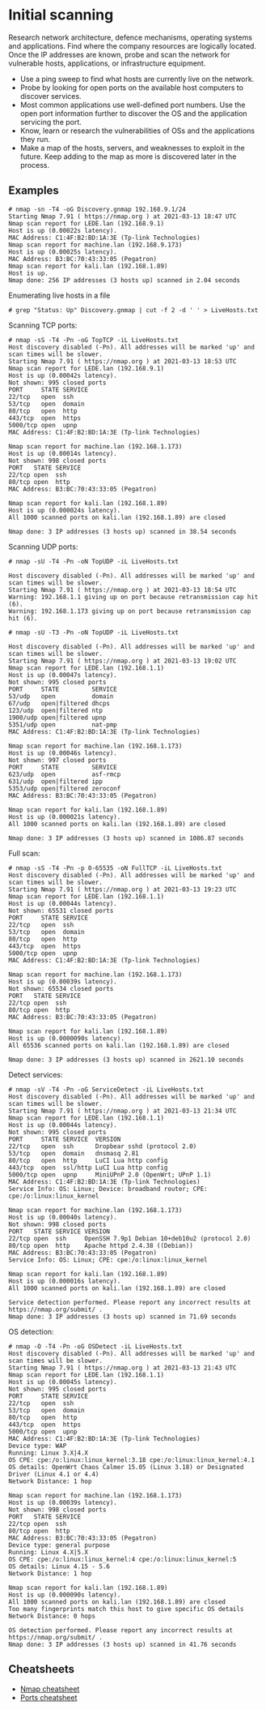 # Initial scanning

Research network architecture, defence mechanisms, operating systems and applications. Find where the company resources are logically located. Once the IP addresses are known, probe and scan the network for vulnerable hosts, applications, or infrastructure equipment.

* Use a ping sweep to find what hosts are currently live on the network.
* Probe by looking for open ports on the available host computers to discover services.
* Most common applications use well-defined port numbers. Use the open port information further to discover the OS and the application servicing the port.
* Know, learn or research the vulnerabilities of OSs and the applications they run.
* Make a map of the hosts, servers, and weaknesses to exploit in the future. Keep adding to the map as more is discovered later in the process.

## Examples

```
# nmap -sn -T4 -oG Discovery.gnmap 192.168.9.1/24  
Starting Nmap 7.91 ( https://nmap.org ) at 2021-03-13 18:47 UTC
Nmap scan report for LEDE.lan (192.168.9.1)
Host is up (0.00022s latency).
MAC Address: C1:4F:B2:BD:1A:3E (Tp-link Technologies)
Nmap scan report for machine.lan (192.168.9.173)
Host is up (0.00025s latency).
MAC Address: B3:BC:70:43:33:05 (Pegatron)
Nmap scan report for kali.lan (192.168.1.89)
Host is up.
Nmap done: 256 IP addresses (3 hosts up) scanned in 2.04 seconds
```

Enumerating live hosts in a file 

```
# grep "Status: Up" Discovery.gnmap | cut -f 2 -d ' ' > LiveHosts.txt  
```
                                                                                 
Scanning TCP ports:

```
# nmap -sS -T4 -Pn -oG TopTCP -iL LiveHosts.txt
Host discovery disabled (-Pn). All addresses will be marked 'up' and scan times will be slower.
Starting Nmap 7.91 ( https://nmap.org ) at 2021-03-13 18:53 UTC
Nmap scan report for LEDE.lan (192.168.9.1)
Host is up (0.00042s latency).
Not shown: 995 closed ports
PORT     STATE SERVICE
22/tcp   open  ssh
53/tcp   open  domain
80/tcp   open  http
443/tcp  open  https
5000/tcp open  upnp
MAC Address: C1:4F:B2:BD:1A:3E (Tp-link Technologies)

Nmap scan report for machine.lan (192.168.1.173)
Host is up (0.00014s latency).
Not shown: 998 closed ports
PORT   STATE SERVICE
22/tcp open  ssh
80/tcp open  http
MAC Address: B3:BC:70:43:33:05 (Pegatron)

Nmap scan report for kali.lan (192.168.1.89)
Host is up (0.000024s latency).
All 1000 scanned ports on kali.lan (192.168.1.89) are closed

Nmap done: 3 IP addresses (3 hosts up) scanned in 38.54 seconds
```
    
Scanning UDP ports:                                                                         

```
# nmap -sU -T4 -Pn -oN TopUDP -iL LiveHosts.txt

Host discovery disabled (-Pn). All addresses will be marked 'up' and scan times will be slower.
Starting Nmap 7.91 ( https://nmap.org ) at 2021-03-13 18:54 UTC
Warning: 192.168.1.1 giving up on port because retransmission cap hit (6).
Warning: 192.168.1.173 giving up on port because retransmission cap hit (6).

# nmap -sU -T3 -Pn -oN TopUDP -iL LiveHosts.txt                      

Host discovery disabled (-Pn). All addresses will be marked 'up' and scan times will be slower.
Starting Nmap 7.91 ( https://nmap.org ) at 2021-03-13 19:02 UTC
Nmap scan report for LEDE.lan (192.168.1.1)
Host is up (0.00047s latency).
Not shown: 995 closed ports
PORT     STATE         SERVICE
53/udp   open          domain
67/udp   open|filtered dhcps
123/udp  open|filtered ntp
1900/udp open|filtered upnp
5351/udp open          nat-pmp
MAC Address: C1:4F:B2:BD:1A:3E (Tp-link Technologies)

Nmap scan report for machine.lan (192.168.1.173)
Host is up (0.00046s latency).
Not shown: 997 closed ports
PORT     STATE         SERVICE
623/udp  open          asf-rmcp
631/udp  open|filtered ipp
5353/udp open|filtered zeroconf
MAC Address: B3:BC:70:43:33:05 (Pegatron)

Nmap scan report for kali.lan (192.168.1.89)
Host is up (0.000021s latency).
All 1000 scanned ports on kali.lan (192.168.1.89) are closed

Nmap done: 3 IP addresses (3 hosts up) scanned in 1086.87 seconds
```

Full scan:                                                                            

```
# nmap -sS -T4 -Pn -p 0-65535 -oN FullTCP -iL LiveHosts.txt
Host discovery disabled (-Pn). All addresses will be marked 'up' and scan times will be slower.
Starting Nmap 7.91 ( https://nmap.org ) at 2021-03-13 19:23 UTC
Nmap scan report for LEDE.lan (192.168.1.1)
Host is up (0.00044s latency).
Not shown: 65531 closed ports
PORT     STATE SERVICE
22/tcp   open  ssh
53/tcp   open  domain
80/tcp   open  http
443/tcp  open  https
5000/tcp open  upnp
MAC Address: C1:4F:B2:BD:1A:3E (Tp-link Technologies)

Nmap scan report for machine.lan (192.168.1.173)
Host is up (0.00039s latency).
Not shown: 65534 closed ports
PORT   STATE SERVICE
22/tcp open  ssh
80/tcp open  http
MAC Address: B3:BC:70:43:33:05 (Pegatron)

Nmap scan report for kali.lan (192.168.1.89)
Host is up (0.0000090s latency).
All 65536 scanned ports on kali.lan (192.168.1.89) are closed

Nmap done: 3 IP addresses (3 hosts up) scanned in 2621.10 seconds
```

Detect services:

```
# nmap -sV -T4 -Pn -oG ServiceDetect -iL LiveHosts.txt               
Host discovery disabled (-Pn). All addresses will be marked 'up' and scan times will be slower.
Starting Nmap 7.91 ( https://nmap.org ) at 2021-03-13 21:34 UTC
Nmap scan report for LEDE.lan (192.168.1.1)
Host is up (0.00044s latency).
Not shown: 995 closed ports
PORT     STATE SERVICE  VERSION
22/tcp   open  ssh      Dropbear sshd (protocol 2.0)
53/tcp   open  domain   dnsmasq 2.81
80/tcp   open  http     LuCI Lua http config
443/tcp  open  ssl/http LuCI Lua http config
5000/tcp open  upnp     MiniUPnP 2.0 (OpenWrt; UPnP 1.1)
MAC Address: C1:4F:B2:BD:1A:3E (Tp-link Technologies)
Service Info: OS: Linux; Device: broadband router; CPE: cpe:/o:linux:linux_kernel

Nmap scan report for machine.lan (192.168.1.173)
Host is up (0.00040s latency).
Not shown: 998 closed ports
PORT   STATE SERVICE VERSION
22/tcp open  ssh     OpenSSH 7.9p1 Debian 10+deb10u2 (protocol 2.0)
80/tcp open  http    Apache httpd 2.4.38 ((Debian))
MAC Address: B3:BC:70:43:33:05 (Pegatron)
Service Info: OS: Linux; CPE: cpe:/o:linux:linux_kernel

Nmap scan report for kali.lan (192.168.1.89)
Host is up (0.000016s latency).
All 1000 scanned ports on kali.lan (192.168.1.89) are closed

Service detection performed. Please report any incorrect results at https://nmap.org/submit/ .
Nmap done: 3 IP addresses (3 hosts up) scanned in 71.69 seconds
```

OS detection:

```                                                           
# nmap -O -T4 -Pn -oG OSDetect -iL LiveHosts.txt        
Host discovery disabled (-Pn). All addresses will be marked 'up' and scan times will be slower.
Starting Nmap 7.91 ( https://nmap.org ) at 2021-03-13 21:43 UTC
Nmap scan report for LEDE.lan (192.168.1.1)
Host is up (0.00045s latency).
Not shown: 995 closed ports
PORT     STATE SERVICE
22/tcp   open  ssh
53/tcp   open  domain
80/tcp   open  http
443/tcp  open  https
5000/tcp open  upnp
MAC Address: C1:4F:B2:BD:1A:3E (Tp-link Technologies)
Device type: WAP
Running: Linux 3.X|4.X
OS CPE: cpe:/o:linux:linux_kernel:3.18 cpe:/o:linux:linux_kernel:4.1
OS details: OpenWrt Chaos Calmer 15.05 (Linux 3.18) or Designated Driver (Linux 4.1 or 4.4)
Network Distance: 1 hop

Nmap scan report for machine.lan (192.168.1.173)
Host is up (0.00039s latency).
Not shown: 998 closed ports
PORT   STATE SERVICE
22/tcp open  ssh
80/tcp open  http
MAC Address: B3:BC:70:43:33:05 (Pegatron)
Device type: general purpose
Running: Linux 4.X|5.X
OS CPE: cpe:/o:linux:linux_kernel:4 cpe:/o:linux:linux_kernel:5
OS details: Linux 4.15 - 5.6
Network Distance: 1 hop

Nmap scan report for kali.lan (192.168.1.89)
Host is up (0.000090s latency).
All 1000 scanned ports on kali.lan (192.168.1.89) are closed
Too many fingerprints match this host to give specific OS details
Network Distance: 0 hops

OS detection performed. Please report any incorrect results at https://nmap.org/submit/ .
Nmap done: 3 IP addresses (3 hosts up) scanned in 41.76 seconds
```

## Cheatsheets

* [Nmap cheatsheet](cheatsheets:docs/scanning/Nmap-cheatsheet)
* [Ports cheatsheet](cheatsheets:docs/scanning/Ports-cheatsheet)
